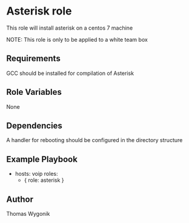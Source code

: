 Asterisk role 
=============

This role will install asterisk on a centos 7 machine

NOTE: This role is only to be applied to a white team box

Requirements
------------

GCC should be installed for compilation of Asterisk

Role Variables
--------------

None

Dependencies
------------

A handler for rebooting should be configured in the directory structure

Example Playbook
----------------

- hosts: voip
  roles:
    - { role: asterisk }

Author
------

Thomas Wygonik